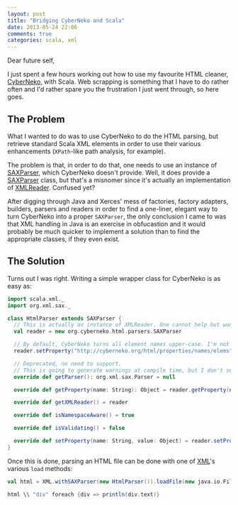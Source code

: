 ```yaml
---
layout: post
title: "Bridging CyberNeko and Scala"
date: 2013-05-24 22:06
comments: true
categories: scala, xml
---
```

Dear future self,

I just spent a few hours working out how to use my favourite HTML cleaner,
[CyberNeko](http://nekohtml.sourceforge.net), with Scala. Web scrapping is something that I have to do rather often and
I'd rather spare you the frustration I just went through, so here goes.

<!-- more -->


## The Problem

What I wanted to do was to use CyberNeko to do the HTML parsing, but retrieve standard Scala XML elements in order to
use their various enhancements (`XPath`-like path analysis, for example).

The problem is that, in order to do that, one needs to use an instance of
[SAXParser](http://www.scala-lang.org/api/2.11.0-M2/index.html#scala.xml.package@SAXParser=javax.xml.parsers.SAXParser),
which CyberNeko doesn't provide. Well, it does provide a
[SAXParser](http://nekohtml.sourceforge.net/javadoc/org/cyberneko/html/parsers/SAXParser.html) class, but that's a
misnomer since it's actually an implementation of
[XMLReader](http://docs.oracle.com/javase/6/docs/api/org/xml/sax/XMLReader.html). Confused yet?

After digging through Java and Xerces' mess of factories, factory adapters, builders, parsers and readers in
order to find a one-liner, elegant way to turn CyberNeko into a proper `SAXParser`, the only conclusion I came to was
that XML handling in Java is an exercise in obfucastion and it would probably be much quicker to implement a solution
than to find the appropriate classes, if they even exist.


## The Solution

Turns out I was right. Writing a simple wrapper class for CyberNeko is as easy as:

```scala
import scala.xml._
import org.xml.sax._

class HtmlParser extends SAXParser {
  // This is actually an instance of XMLReader. One cannot help but wonder what the !@# they were thinking.
  val reader = new org.cyberneko.html.parsers.SAXParser

  // By default, CyberNeko turns all element names upper-case. I'm not a big fan.
  reader.setProperty("http://cyberneko.org/html/properties/names/elems", "lower")

  // Deprecated, no need to support.
  // This is going to generate warnings at compile time, but I don't see a way around it.
  override def getParser(): org.xml.sax.Parser = null

  override def getProperty(name: String): Object = reader.getProperty(name)

  override def getXMLReader() = reader

  override def isNamespaceAware() = true

  override def isValidating() = false

  override def setProperty(name: String, value: Object) = reader.setProperty(name, value)
}
```

Once this is done, parsing an HTML file can be done with one of
[XML](http://www.scala-lang.org/api/2.11.0-M2/index.html#scala.xml.XML)'s various `load` methods:
```scala
val html = XML.withSAXParser(new HtmlParser()).loadFile(new java.io.File("my/html/file.html"))

html \\ "div" foreach {div => println(div.text)}
```
